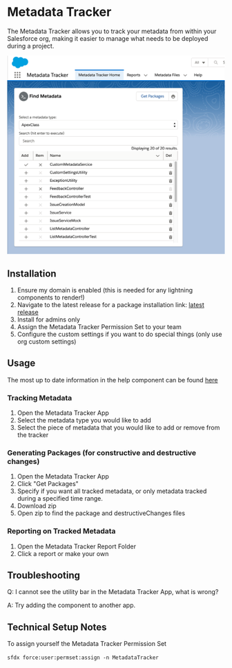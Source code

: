 # Metadata Tracker

The Metadata Tracker allows you to track your metadata from within your Salesforce org, making it easier to manage what needs to be deployed during a project.

![metadata tracker screenshot](/content/img/metadata-tracker-screenshot.png)

## Installation

1. Ensure my domain is enabled (this is needed for any lightning components to render!)
2. Navigate to the latest release for a package installation link: [latest release](https://github.com/dmgerow/metadata-tracker/releases/latest)
3. Install for admins only
4. Assign the Metadata Tracker Permission Set to your team
5. Configure the custom settings if you want to do special things (only use org custom settings)

## Usage

The most up to date information in the help component can be found [here](https://docs.google.com/document/d/1Vo7t0vxxUo2qcHiKo7uifm5SY3G8Rd-u41MDNAuKKys/edit#)

### Tracking Metadata

1. Open the Metadata Tracker App
2. Select the metadata type you would like to add
3. Select the piece of metadata that you would like to add or remove from the tracker

### Generating Packages (for constructive and destructive changes)

1. Open the Metadata Tracker App
2. Click "Get Packages"
3. Specify if you want all tracked metadata, or only metadata tracked during a specified time range.
4. Download zip
5. Open zip to find the package and destructiveChanges files

### Reporting on Tracked Metadata

1. Open the Metadata Tracker Report Folder
2. Click a report or make your own

## Troubleshooting

Q: I cannot see the utility bar in the Metadata Tracker App, what is wrong?

A: Try adding the component to another app.

## Technical Setup Notes

To assign yourself the Metadata Tracker Permission Set

`sfdx force:user:permset:assign -n MetadataTracker`
